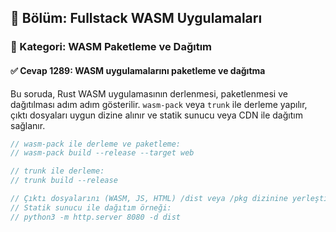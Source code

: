 ## 📘 Bölüm: Fullstack WASM Uygulamaları
### 🔹 Kategori: WASM Paketleme ve Dağıtım
#### ✅ Cevap 1289: WASM uygulamalarını paketleme ve dağıtma

Bu soruda, Rust WASM uygulamasının derlenmesi, paketlenmesi ve dağıtılması adım adım gösterilir. `wasm-pack` veya `trunk` ile derleme yapılır, çıktı dosyaları uygun dizine alınır ve statik sunucu veya CDN ile dağıtım sağlanır.

```rust
// wasm-pack ile derleme ve paketleme:
// wasm-pack build --release --target web

// trunk ile derleme:
// trunk build --release

// Çıktı dosyalarını (WASM, JS, HTML) /dist veya /pkg dizinine yerleştirin.
// Statik sunucu ile dağıtım örneği:
// python3 -m http.server 8080 -d dist
```
